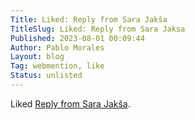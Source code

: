 ```yaml
---
Title: Liked: Reply from Sara Jakša
TitleSlug: Liked: Reply from Sara Jaksa
Published: 2023-08-01 00:09:44
Author: Pablo Morales
Layout: blog
Tag: webmention, like
Status: unlisted
---
```

<p>Liked <a href="https://sarajaksa.eu/2023/07/reply-to-a-trajectory-how-i-started-building-my-personal-website-by-pablo/" class="u-like-of bg-yellow">Reply from Sara Jakša</a>.</p>

